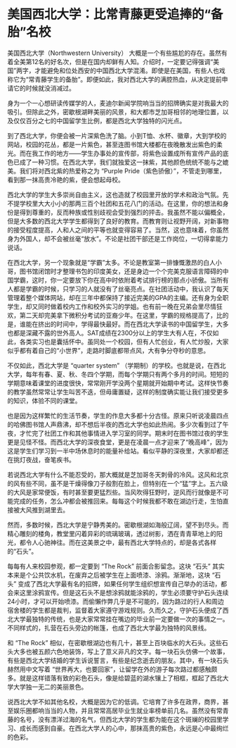 # 美国西北大学：比常青藤更受追捧的“备胎”名校

美国西北大学（Northwestern University） 大概是一个有些尴尬的存在。虽然有着全美第12名的好名次，但是在国内却鲜有人知。介绍时，一定要记得强调“美国”两字，才能避免和位处西安的中国西北大学混淆。即使是在美国，有些人也戏称它为“常青藤学生的备胎”。即便如此，我对西北大学的满腔热血，从决定提前申请它的时候就没消减过。 

身为一个一心想研读传媒学的人，麦迪尔新闻学院响当当的招牌确实是对我最大的吸引。但除此之外，密歇根湖畔美丽的风景，和大都市芝加哥相邻的地理位置，以及仅仅百分之七的中国留学生比例，都是西北大学独特的闪光点。 

到了西北大学，你便会被一片深紫色洗了脑。小到T恤、水杯、徽章，大到学校的网站，校园的花丛，都是一片紫色，甚至连图书馆大楼都在夜晚散发出紫色的柔光。而在我工作的地方——学生办事处的宣传部，将紫色设置成所有宣传产品的底色已成了一种习惯。在西北大学，我们就独爱这一抹紫，其他颜色统统不能与之媲美。我们将对西北紫的热爱称之为 “Purple Pride（紫色骄傲）”，不管走到哪里，看到那一抹高贵冷艳的紫，便会想起母校。 

西北大学的学生大多崇尚自由主义，这也造就了校园里开放的学术和政治气氛。先不提学校里大大小小的那两三百个社团和五花八门的活动。在这里，你的想法和身份是得到尊重的，反而种族或性别歧视会受到强烈的抨击。我虽然不能以偏概全，但是大多数的西北大学学生都得到了良好的教育。而教育则让视野开阔，对新事物的接受程度提高，人和人之间的平等也就变得容易了。当然，这也意味着，你虽然身为外国人，却不会被丝毫“放水”。不论是社团干部还是工作岗位，一切得拿能力说话。 

在西北大学，另一个现象就是“学霸”太多。不论是教室第一排慷慨激昂的白人小哥，图书馆闭馆时才整理书包的印度美女，还是身边一个个完美克服语言障碍的中国学霸，这时，你一定要放下你在高中时依附着考试排行榜的那点小骄傲。当所有人都是学霸的时候，只学习的人就没有了丝毫亮点。在社团活动中，我认识了每天管理着整个媒体网站，却在三年中都保持了接近完美的GPA的主编。还有身为全职学生，却又同时做着校内工作和校外实习的学姐。也有前一晚在兄弟会里尽情狂欢，第二天却完美拿下微积分考试的亚裔少年。在这里，学霸的规格提高了，比的是，谁能在挤出的时间中，学得最快最好。而在西北大学读书的中国留学生，大多也都是深藏不露的世外高人。SAT成绩在2300分以上的学生大有人在，不仅如此，各类实习也是囊括怀中。虽同处一个校园，但有人忙创业，有人忙炒股，大家似乎都有着自己的“小世界”，走路时脚底都带点风，大有争分夺秒的意思。 

不仅如此，西北大学是 “quarter system” （学期制）的学校。也就是说，在西北大学，每年有春、夏、秋、冬四个学期，而每个学期只有两个多月的时间。短短的学期意味着课堂的进度很快，常常刚开学没两个星期就开始期中考试。这样快节奏的教学虽然常常让学生叫苦不迭，但毋庸置疑，这样的制度确实能让我们接受更多的知识，体验不同的课堂。 

也是因为这样繁忙的生活节奏，学生的作息大多都十分古怪。原来只听说凌晨四点的哈佛图书馆人声鼎沸，却不想后半夜的西北大学也如此热闹。多少次看到过了午夜，才忙完了社团工作和其他事情进入学习室的同学。期末时在图书馆过夜的学生更是见怪不怪。而西北大学的深夜食堂，更是在凌晨一点才迎来了“晚高峰”，因为这是学生们学习到一半中场休息时的能量补给站。看似平静的深夜里，大家却都还在挑灯夜战，奋笔疾书。 

若说西北大学有什么不能忍受的，那大概就是芝加哥冬天刺骨的冷风。这风和北京的风有些不同，虽不是干燥得像刀子般割在脸上，但特别在一个“猛”字上。五六级的大风是家常便饭，有时甚至要更猛烈些。当风吹得狂野时，逆风而行就像是不可能完成的任务，怎么冲都会被推回来。每每这个时候我都不敢在湖边行走，生怕直接被大风推到湖里去。 

然而，多数时候，西北大学是宁静秀美的。密歇根湖如海般辽阔，望不到尽头。而精心雕刻的楼角，教堂里闪着异彩的琉璃玻璃，透过树影，洒在青青草地上的阳光，都令人心驰神往。而在这美景之中，最有西北大学特点的，却是各式各样的“石头”。 

每每有人来校园参观，都一定要到 “The Rock” 前面合影留念。这块 “石头” 其实本来是个公共饮水机，在废弃之后被学生在上面喷漆、涂鸦。渐渐地，这块 “石头” 变成了西北大学最有名的招牌，如果任何学生组织想宣传自己举办的活动，都会来这里涂鸦宣传。但是这石头不是想涂鸦就能涂鸦的，学生必须要守护石头连续24小时，才可以开始喷漆。而偷懶作弊几乎是不可能的，因为路过的行人和周边宿舍楼的学生都是裁判，监督着大家遵守游戏规则。久而久之，守护石头便成了西北大学最独特的传统，也是大家常常挂在嘴边的毕业前一定要做一次的事情之一。不同样式的，扎营在石头旁边的帐篷，也成了西北大学最为独特的风景线。 

和 “The Rock” 相似，在密歇根湖边也有几十，甚至上百块临水的大石头。这些石头大多也被五颜六色地装饰，写上了意义非凡的文字。每一块石头仿佛一个故事，有些是西北大学结婚的学生诉说誓言，有些是纪念逝去的朋友。其中，有一块石头赫然用中文写着 “世界再大，也要回家”，让留学在外的游子每次路过都感触颇多。就是这样错落有致的彩色石头，像是给碧蓝的湖水镶上了相框，框起了西北大学大学独一无二的美丽景色。 

说西北大学不如其他名校，大概是因为它的低调。它培育了许多在政界，商界，甚至娱乐圈都响当当的人物，并且常常高居毕业生就业率榜单前几名。虽然没有常青藤的名号，没有漂洋过海的名气，但西北大学的学生都为能在这个斑斓的校园里学习、成长而感到自豪。在西北大学人的心中，那抹高贵的紫色，永远是心中最绚烂的色彩。